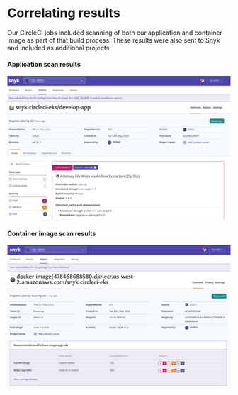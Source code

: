 # Correlating results

Our CircleCI jobs included scanning of both our application and container image as part of that build process. These results were also sent to Snyk and included as additional projects.

#### Application scan results

![](../../../../../.gitbook/assets/circleci_app_scan.png)

#### Container image scan results

![](../../../../../.gitbook/assets/circleci_container_scan.png)

